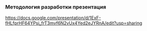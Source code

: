 ### Методология разработки презентация

https://docs.google.com/presentation/d/1ExF-fHLfprHF64YPsi_frT3mvf6N2vUx4Yed2eJYRnA/edit?usp=sharing